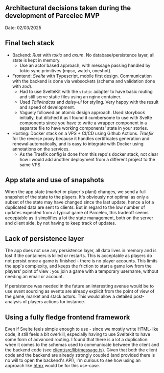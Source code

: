## Architectural decisions taken during the development of Parcelec MVP

Date: 02/03/2025

## Final tech stack

- Backend: _Rust_ with _tokio_ and _axum_. No database/persistence layer, all
  state is kept in memory.
  - Use an actor based approach, with message passing handled by tokio sync
    primitives (mpsc, watch, oneshot).
- Frontend: _Svelte_ with Typescript, mobile first design. Communication with
  the backend is done via websockets (schema and validation done with _zod_).
  - Had to use SvelteKit with the `static` adapter to have basic routing and
    still serve static files using an nginx container.
  - Used _Tailwindcss_ and _daisy-ui_ for styling. Very happy with the result
    and speed of development.
  - Vaguely followed an atomic design approach. Used storybook initially, but
    ditched it as I found it cumbersome to use with Svelte components since you
    have to write a wrapper component in a separate file to have working
    components' state in your stories.
- Hosting: Docker stack on a VPS + CI/CD using Github Actions. _Traefik_ for the
  reverse proxy because it handles certificates generation and renewal
  automatically, and is easy to integrate with Docker using annotations on the
  services.
  - As the Traefik config is done from this repo's docker stack, not clear how i
    would add another deployment from a different project to the same VPS.

## App state and use of snapshots

When the app state (market or player's plant) changes, we send a full snapshot
of the state to the players. It's obviously not optimal as only a subset of the
state may have changed since the last update, hence a lot a duplicated data are
sent to clients. But in regard to the low number of updates expected from a
typical game of Parcelec, this tradeoff seems acceptable as it simplifies a lot
the state management, both on the server and client side, by not having to keep
track of updates.

## Lack of persistence layer

The app does not use any persistence layer, all data lives in memory and is lost
if the containers is killed or restarts. This is acceptable as players do not
persist once a game is finished - there is no player accounts. This limits the
app's complexity, and keeps the friction to start a game low from the players'
point of view : you join a game with a temporary username, without needing an
email or account.

If persistence was needed in the future an interesting avenue would be to use
event sourcing as events are already explicit from the point of view of the
game, market and stack actors. This would allow a detailed post-analysis of
players actions for instance.

## Using a fully fledge frontend framework

Even if Svelte feels simple enough to use - since we mostly write HTML-like
code, it still feels a bit overkill, especially having to use Sveltekit to have
some form of advanced routing. I found that there is a lot a duplication when it
comes to the schemas used to communicate between the client and the backend code
(see
[client/src/lib/message.ts](https://github.com/thomas-god/parcelec/blob/main/client/src/lib/message.ts)).
Given that both the client code and the backend are already strongly coupled
(and provided there is no will to open the backend's API), I'm curious to see
how using an approach like [htmx](https://htmx.org/) would be for this use-case.
